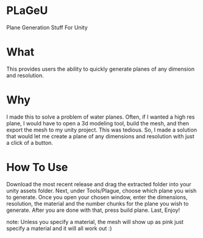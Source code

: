 # PLaGeU
Plane Generation Stuff For Unity

# What
This provides users the ability to quickly generate planes of any dimension and resolution.

# Why
I made this to solve a problem of water planes. Often, if I wanted a high res plane, I would have to open a 3d modeling tool, build the mesh, 
and then export the mesh to my unity project. This was tedious. So, I made a solution that would let me create a plane of any dimensions and resolution with just a click of a button.

# How To Use

Download the most recent release and drag the extracted folder into your unity assets folder. 
Next, under Tools/Plague, choose which plane you wish to generate. Once you open your chosen window, enter the dimensions, resolution, the material and the number chunks for the plane you wish to generate. After you are done with that, press build plane.
Last, Enjoy!

note: Unless you specify a material, the mesh will show up as pink just specify a material and it will all work out :)
